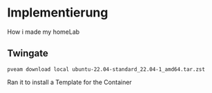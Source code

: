 # Implementierung 
How i made my homeLab
## Twingate
```
pveam download local ubuntu-22.04-standard_22.04-1_amd64.tar.zst
```
Ran it to install a Template for the Container
